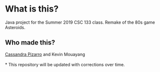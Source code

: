 <h1>What is this?</h1>
Java project for the Summer 2019 CSC 133 class. Remake of the 80s game Asteroids.
<h2>Who made this?</h2>
<a href="https://github.com/pizarroll">Cassandra Pizarro</a> and Kevin Mouayang
<br><br>
* This repository will be updated with corrections over time.
